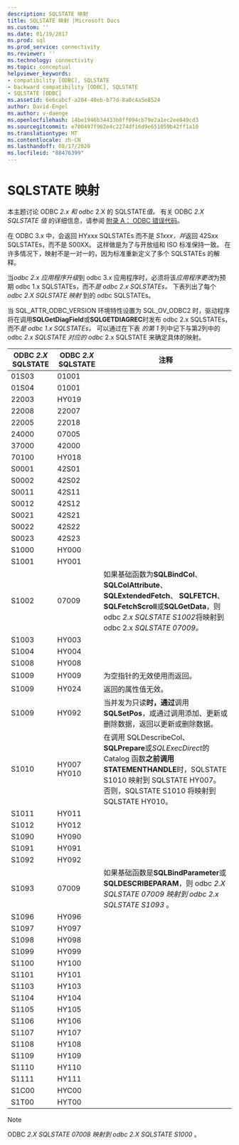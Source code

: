 ```yaml
---
description: SQLSTATE 映射
title: SQLSTATE 映射 |Microsoft Docs
ms.custom: ''
ms.date: 01/19/2017
ms.prod: sql
ms.prod_service: connectivity
ms.reviewer: ''
ms.technology: connectivity
ms.topic: conceptual
helpviewer_keywords:
- compatibility [ODBC], SQLSTATE
- backward compatibility [ODBC], SQLSTATE
- SQLSTATE [ODBC]
ms.assetid: 6e6cabcf-a204-40eb-b77d-8a0c4a5e8524
author: David-Engel
ms.author: v-daenge
ms.openlocfilehash: 14be1946b34433b0ff094cb79e2a1ec2ee849cd3
ms.sourcegitcommit: e700497f962e4c2274df16d9e651059b42ff1a10
ms.translationtype: MT
ms.contentlocale: zh-CN
ms.lasthandoff: 08/17/2020
ms.locfileid: "88476399"
---
```

# <a name="sqlstate-mappings"></a>SQLSTATE 映射
本主题讨论 ODBC *2.x 和 odbc* 2.X 的 SQLSTATE*值。* 有关 ODBC *2.X SQLSTATE 值* 的详细信息，请参阅 [附录 A： ODBC 错误代码](../../../odbc/reference/appendixes/appendix-a-odbc-error-codes.md)。  
  
 在 ODBC 3.x 中，会返回 HYxxx SQLSTATEs 而不是 *S1xxx，并*返回 42Sxx SQLSTATEs，而不是 S00XX。 这样做是为了与开放组和 ISO 标准保持一致。 在许多情况下，映射不是一对一的，因为标准重新定义了多个 SQLSTATEs 的解释。  
  
 当*odbc 2.x 应用程序升级*到 odbc 3.x 应用程序时，必须将该*应用程序更改*为预期 odbc 1.x SQLSTATEs，而不*是 odbc 2.x* *SQLSTATEs。* 下表列出了每个 *odbc 2.X* *SQLSTATE 映射* 到的 odbc SQLSTATEs。  
  
 当 SQL_ATTR_ODBC_VERSION 环境特性设置为 SQL_OV_ODBC2 时，驱动程序将在调用**SQLGetDiagField**或**SQLGETDIAGREC**时发布 odbc 2.x SQLSTATEs，而不*是 odbc 1.x* *SQLSTATEs。* 可以通过在下表 *的第 1* 列中记下与第2列中的 odbc *2.x SQLSTATE 对应的 odbc* 2.x SQLSTATE 来确定具体的映射。  
  
|ODBC *2.X* SQLSTATE|ODBC *2.X* SQLSTATE|注释|  
|-------------------------|-------------------------|--------------|  
|01S03|01001||  
|01S04|01001||  
|22003|HY019||  
|22008|22007||  
|22005|22018||  
|24000|07005||  
|37000|42000||  
|70100|HY018||  
|S0001|42S01||  
|S0002|42S02||  
|S0011|42S11||  
|S0012|42S12||  
|S0021|42S21||  
|S0022|42S22||  
|S0023|42S23||  
|S1000|HY000||  
|S1001|HY001||  
|S1002|07009|如果基础函数为**SQLBindCol**、 **SQLColAttribute**、 **SQLExtendedFetch**、 **SQLFETCH**、 **SQLFetchScroll**或**SQLGetData**，则 odbc *2.x SQLSTATE S1002*将映射到 odbc 2.x *SQLSTATE 07009。*|  
|S1003|HY003||  
|S1004|HY004||  
|S1008|HY008||  
|S1009|HY009|为空指针的无效使用而返回。|  
|S1009|HY024|返回的属性值无效。|  
|S1009|HY092|当并发为只读**时，通过**调用**SQLSetPos**，或通过调用添加、更新或删除数据，返回以更新或删除数据。|  
|S1010|HY007 HY010|在调用 SQLDescribeCol、 **SQLPrepare**或*SQLExecDirect*的 Catalog 函数**之前调用** **STATEMENTHANDLE**时，SQLSTATE S1010 映射到 SQLSTATE HY007。 否则，SQLSTATE S1010 将映射到 SQLSTATE HY010。|  
|S1011|HY011||  
|S1012|HY012||  
|S1090|HY090||  
|S1091|HY091||  
|S1092|HY092||  
|S1093|07009|如果基础函数是**SQLBindParameter**或**SQLDESCRIBEPARAM**，则 odbc *2.X SQLSTATE 07009 映射到 odbc 2.x* *SQLSTATE S1093* 。|  
|S1096|HY096||  
|S1097|HY097||  
|S1098|HY098||  
|S1099|HY099||  
|S1100|HY100||  
|S1101|HY101||  
|S1103|HY103||  
|S1104|HY104||  
|S1105|HY105||  
|S1106|HY106||  
|S1107|HY107||  
|S1108|HY108||  
|S1109|HY109||  
|S1110|HY110||  
|S1111|HY111||  
|S1C00|HYC00||  
|S1T00|HYT00||  
  
> [!NOTE]  
>  ODBC *2.X SQLSTATE 07008 映射到 odbc 2.X* *SQLSTATE S1000* 。
